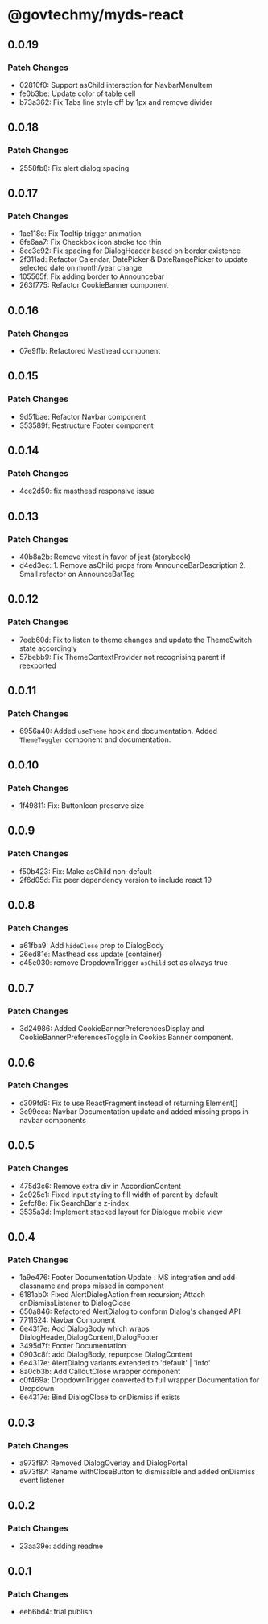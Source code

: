 # @govtechmy/myds-react

## 0.0.19

### Patch Changes

- 02810f0: Support asChild interaction for NavbarMenuItem
- fe0b3be: Update color of table cell
- b73a362: Fix Tabs line style off by 1px and remove divider

## 0.0.18

### Patch Changes

- 2558fb8: Fix alert dialog spacing

## 0.0.17

### Patch Changes

- 1ae118c: Fix Tooltip trigger animation
- 6fe6aa7: Fix Checkbox icon stroke too thin
- 8ec3c92: Fix spacing for DialogHeader based on border existence
- 2f311ad: Refactor Calendar, DatePicker & DateRangePicker to update selected date on month/year change
- 105565f: Fix adding border to Announcebar
- 263f775: Refactor CookieBanner component

## 0.0.16

### Patch Changes

- 07e9ffb: Refactored Masthead component

## 0.0.15

### Patch Changes

- 9d51bae: Refactor Navbar component
- 353589f: Restructure Footer component

## 0.0.14

### Patch Changes

- 4ce2d50: fix masthead responsive issue

## 0.0.13

### Patch Changes

- 40b8a2b: Remove vitest in favor of jest (storybook)
- d4ed3ec: 1. Remove asChild props from AnnounceBarDescription 2. Small refactor on AnnounceBatTag

## 0.0.12

### Patch Changes

- 7eeb60d: Fix to listen to theme changes and update the ThemeSwitch state accordingly
- 57bebb9: Fix ThemeContextProvider not recognising parent if reexported

## 0.0.11

### Patch Changes

- 6956a40: Added `useTheme` hook and documentation.
  Added `ThemeToggler` component and documentation.

## 0.0.10

### Patch Changes

- 1f49811: Fix: ButtonIcon preserve size

## 0.0.9

### Patch Changes

- f50b423: Fix: Make asChild non-default
- 2f6d05d: Fix peer dependency version to include react 19

## 0.0.8

### Patch Changes

- a61fba9: Add `hideClose` prop to DialogBody
- 26ed81e: Masthead css update (container)
- c45e030: remove DropdownTrigger `asChild` set as always true

## 0.0.7

### Patch Changes

- 3d24986: Added CookieBannerPreferencesDisplay and CookieBannerPreferencesToggle in Cookies Banner component.

## 0.0.6

### Patch Changes

- c309fd9: Fix to use ReactFragment instead of returning Element[]
- 3c99cca: Navbar Documentation update and added missing props in navbar components

## 0.0.5

### Patch Changes

- 475d3c6: Remove extra div in AccordionContent
- 2c925c1: Fixed input styling to fill width of parent by default
- 2efcf8e: Fix SearchBar's z-index
- 3535a3d: Implement stacked layout for Dialogue mobile view

## 0.0.4

### Patch Changes

- 1a9e476: Footer Documentation Update : MS integration and add classname and props missed in component
- 6181ab0: Fixed AlertDialogAction from recursion; Attach onDismissListener to DialogClose
- 650a846: Refactored AlertDialog to conform Dialog's changed API
- 7711524: Navbar Component
- 6e4317e: Add DialogBody which wraps DialogHeader,DialogContent,DialogFooter
- 3495d7f: Footer Documentation
- 0903c8f: add DialogBody, repurpose DialogContent
- 6e4317e: AlertDialog variants extended to 'default' | 'info'
- 8a0cb3b: Add CalloutClose wrapper component
- c0f469a: DropdownTrigger converted to full wrapper
  Documentation for Dropdown
- 6e4317e: Bind DialogClose to onDismiss if exists

## 0.0.3

### Patch Changes

- a973f87: Removed DialogOverlay and DialogPortal
- a973f87: Rename withCloseButton to dismissible and added onDismiss event listener

## 0.0.2

### Patch Changes

- 23aa39e: adding readme

## 0.0.1

### Patch Changes

- eeb6bd4: trial publish
